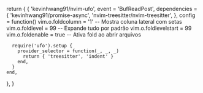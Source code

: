 
return {
  {
    'kevinhwang91/nvim-ufo',
    event = 'BufReadPost',
    dependencies = {
      'kevinhwang91/promise-async',
      'nvim-treesitter/nvim-treesitter',
    },
    config = function()
      vim.o.foldcolumn = '1' -- Mostra coluna lateral com setas
      vim.o.foldlevel = 99 -- Expande tudo por padrão
      vim.o.foldlevelstart = 99
      vim.o.foldenable = true -- Ativa fold ao abrir arquivos

      require('ufo').setup {
        provider_selector = function(_, _, _)
          return { 'treesitter', 'indent' }
        end,
      }
    end,
  },
}
